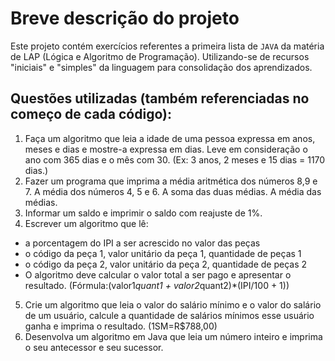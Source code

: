 # Breve descrição do projeto
Este projeto contém exercícios referentes a primeira lista de `JAVA` da matéria de LAP (Lógica e Algoritmo de Programação). Utilizando-se de recursos "iniciais" e "simples" da linguagem para consolidação dos aprendizados.

## Questões utilizadas (também referenciadas no começo de cada código):
1.  Faça um algoritmo que leia a idade de uma pessoa expressa em anos, meses e dias e mostre-a expressa em dias. Leve em consideração o ano com 365 dias e o mês com 30. (Ex: 3 anos, 2 meses e 15 dias = 1170 dias.)
2. Fazer um programa que imprima a média aritmética dos números 8,9 e 7. A média dos números 4, 5 e 6. A soma das duas médias. A média das médias.
3. Informar um saldo e imprimir o saldo com reajuste de 1%.
4. Escrever um algoritmo que lê:
+ a porcentagem do IPI a ser acrescido no valor das peças
+ o código da peça 1, valor unitário da peça 1, quantidade de peças 1
+ o código da peça 2, valor unitário da peça 2, quantidade de peças 2 
+ O algoritmo deve calcular o valor total a ser pago e apresentar o resultado. (Fórmula:(valor1*quant1 + valor2*quant2)*(IPI/100 + 1))
5. Crie um algoritmo que leia o valor do salário mínimo e o valor do salário de um usuário, calcule a quantidade de salários mínimos esse usuário ganha e imprima o resultado. (1SM=R$788,00)
6. Desenvolva um algoritmo em Java que leia um número inteiro e imprima o seu antecessor e seu sucessor.
